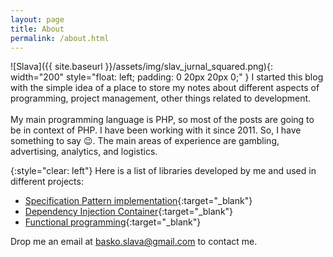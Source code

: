```yaml
---
layout: page
title: About
permalink: /about.html
---
```


![Slava]({{ site.baseurl }}/assets/img/slav_jurnal_squared.png){: width="200" style="float: left; padding: 0 20px 20px 0;" }
I started this blog with the simple idea of a place to store my notes about different aspects of programming,
project management, other things related to development.
<br><br>
My main programming language is PHP, so most of the posts are going to be in context of PHP.
I have been working with it since 2011. So, I have something to say 😉.
The main areas of experience are gambling, advertising, analytics, and logistics.

{:style="clear: left"}
Here is a list of libraries developed by me and used in different projects:
* [Specification Pattern implementation](https://github.com/slava-basko/specification-php){:target="_blank"}
* [Dependency Injection Container](https://github.com/slava-basko/container){:target="_blank"}
* [Functional programming](https://github.com/slava-basko/functional-php){:target="_blank"}

Drop me an email at [basko.slava@gmail.com](mailto:basko.slava@gmail.com) to contact me.
